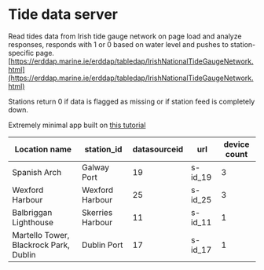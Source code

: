 # Tide data server
Read tides data from Irish tide gauge network on page load and analyze responses, responds with 1 or 0 based on water level and pushes to station-specific page. 
[https://erddap.marine.ie/erddap/tabledap/IrishNationalTideGaugeNetwork.html](https://erddap.marine.ie/erddap/tabledap/IrishNationalTideGaugeNetwork.html)

Stations return 0 if data is flagged as missing or if station feed is completely down.

Extremely minimal app built on [this tutorial](https://freecontent.manning.com/building-a-simple-web-server-in-node-js/)

Location name | station_id | datasourceid | url | device count
-- | -- | -- | -- | --
Spanish Arch | Galway Port | 19 | s-id_19 | 3
Wexford Harbour | Wexford Harbour | 25 | s-id_25 | 3
Balbriggan Lighthouse | Skerries Harbour | 11 | s-id_11 | 1
Martello Tower, Blackrock Park, Dublin | Dublin Port | 17 | s-id_17 | 1